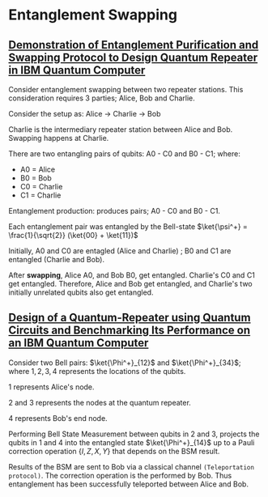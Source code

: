 # Entanglement Swapping

## __[Demonstration of Entanglement Purification and Swapping Protocol to Design Quantum Repeater in IBM Quantum Computer](https://arxiv.org/abs/1712.00854)__

Consider entanglement swapping between two repeater stations. This consideration requires 3 parties; Alice, Bob and Charlie.

Consider the setup as: Alice -> Charlie -> Bob

Charlie is the intermediary repeater station between Alice and Bob. Swapping happens at Charlie.

There are two entangling pairs of qubits: A0 - C0 and B0 - C1; where:

* A0 = Alice
* B0 = Bob
* C0 = Charlie
* C1 = Charlie

Entanglement production: produces pairs; A0 - C0 and B0 - C1.

Each entanglement pair was entangled by the Bell-state $\ket{\psi^+} = \frac{1}{\sqrt{2}} (\ket{00} + \ket{11})$

Initially, A0 and C0 are entagled (Alice and Charlie) ; B0 and C1 are entangled (Charlie and Bob).

After __swapping__, Alice A0, and Bob B0, get entangled. Charlie's C0 and C1 get entangled. Therefore, Alice and Bob get entangled, and Charlie's two initially unrelated qubits also get entangled.

## __[Design of a Quantum-Repeater using Quantum Circuits and Benchmarking Its Performance on an IBM Quantum Computer](https://link.springer.com/article/10.1007/s11128-021-03189-8)__

Consider two Bell pairs: $\ket{\Phi^+}_{12}$ and $\ket{\Phi^+}_{34}$; where $1, 2, 3, 4$ represents the locations of the qubits.

$1$ represents Alice's node.

$2$ and $3$ represents the nodes at the quantum repeater.

$4$ represents Bob's end node.

Performing Bell State Measurement between qubits in $2$ and $3$, projects the qubits in $1$ and $4$ into the entangled state $\ket{\Phi^+}_{14}$ up to a Pauli correction operation $\{I, Z, X, Y\}$ that depends on the BSM result.

Results of the BSM are sent to Bob via a classical channel `(Teleportation protocol)`. The correction operation is the performed by Bob. Thus entanglement has been successfully teleported between Alice and Bob.
